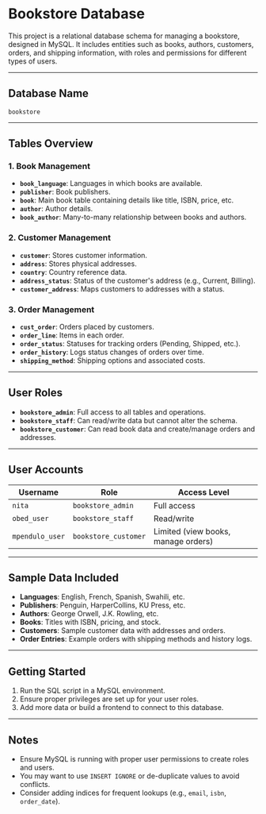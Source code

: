 # Bookstore Database

This project is a relational database schema for managing a bookstore, designed in MySQL. It includes entities such as books, authors, customers, orders, and shipping information, with roles and permissions for different types of users.

---

## Database Name
`bookstore`

---

## Tables Overview

### 1. Book Management
- **`book_language`**: Languages in which books are available.
- **`publisher`**: Book publishers.
- **`book`**: Main book table containing details like title, ISBN, price, etc.
- **`author`**: Author details.
- **`book_author`**: Many-to-many relationship between books and authors.

### 2. Customer Management
- **`customer`**: Stores customer information.
- **`address`**: Stores physical addresses.
- **`country`**: Country reference data.
- **`address_status`**: Status of the customer's address (e.g., Current, Billing).
- **`customer_address`**: Maps customers to addresses with a status.

### 3. Order Management
- **`cust_order`**: Orders placed by customers.
- **`order_line`**: Items in each order.
- **`order_status`**: Statuses for tracking orders (Pending, Shipped, etc.).
- **`order_history`**: Logs status changes of orders over time.
- **`shipping_method`**: Shipping options and associated costs.

---

## User Roles

- **`bookstore_admin`**: Full access to all tables and operations.
- **`bookstore_staff`**: Can read/write data but cannot alter the schema.
- **`bookstore_customer`**: Can read book data and create/manage orders and addresses.

---

## User Accounts

| Username         | Role               | Access Level              |
|------------------|--------------------|---------------------------|
| `nita`           | `bookstore_admin`  | Full access               |
| `obed_user`      | `bookstore_staff`  | Read/write                |
| `mpendulo_user`  | `bookstore_customer` | Limited (view books, manage orders) |

---

## Sample Data Included

- **Languages**: English, French, Spanish, Swahili, etc.
- **Publishers**: Penguin, HarperCollins, KU Press, etc.
- **Authors**: George Orwell, J.K. Rowling, etc.
- **Books**: Titles with ISBN, pricing, and stock.
- **Customers**: Sample customer data with addresses and orders.
- **Order Entries**: Example orders with shipping methods and history logs.

---

## Getting Started

1. Run the SQL script in a MySQL environment.
2. Ensure proper privileges are set up for your user roles.
3. Add more data or build a frontend to connect to this database.

---

## Notes

- Ensure MySQL is running with proper user permissions to create roles and users.
- You may want to use `INSERT IGNORE` or de-duplicate values to avoid conflicts.
- Consider adding indices for frequent lookups (e.g., `email`, `isbn`, `order_date`).


